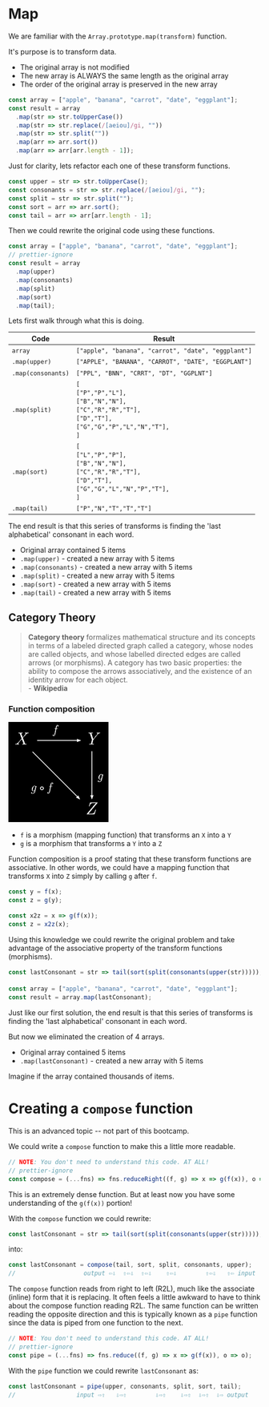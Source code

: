 # Map

We are familiar with the `Array.prototype.map(transform)` function.

It's purpose is to transform data.

- The original array is not modified
- The new array is ALWAYS the same length as the original array
- The order of the original array is preserved in the new array

```js
const array = ["apple", "banana", "carrot", "date", "eggplant"];
const result = array
  .map(str => str.toUpperCase())
  .map(str => str.replace(/[aeiou]/gi, ""))
  .map(str => str.split(""))
  .map(arr => arr.sort())
  .map(arr => arr[arr.length - 1]);
```

Just for clarity, lets refactor each one of these transform functions.

```js
const upper = str => str.toUpperCase();
const consonants = str => str.replace(/[aeiou]/gi, "");
const split = str => str.split("");
const sort = arr => arr.sort();
const tail = arr => arr[arr.length - 1];
```

Then we could rewrite the original code using these functions.

```js
const array = ["apple", "banana", "carrot", "date", "eggplant"];
// prettier-ignore
const result = array
  .map(upper)
  .map(consonants)
  .map(split)
  .map(sort)
  .map(tail);
```

Lets first walk through what this is doing.

| Code               | Result                                                                                                                     |
| ------------------ | -------------------------------------------------------------------------------------------------------------------------- |
| `array`            | `["apple", "banana", "carrot", "date", "eggplant"]`                                                                        |
| `.map(upper)`      | `["APPLE", "BANANA", "CARROT", "DATE", "EGGPLANT"]`                                                                        |
| `.map(consonants)` | `["PPL", "BNN", "CRRT", "DT", "GGPLNT"]`                                                                                   |
| `.map(split)`      | `[`<br>`["P","P","L"],`<br>`["B","N","N"],`<br>`["C","R","R","T"],`<br>`["D","T"],`<br>`["G","G","P","L","N","T"],`<br>`]` |
| `.map(sort)`       | `[`<br>`["L","P","P"],`<br>`["B","N","N"],`<br>`["C","R","R","T"],`<br>`["D","T"],`<br>`["G","G","L","N","P","T"],`<br>`]` |
| `.map(tail)`       | `["P","N","T","T","T"]`                                                                                                    |

The end result is that this series of transforms is finding the 'last alphabetical' consonant in each word.

- Original array contained 5 items
- `.map(upper)` - created a new array with 5 items
- `.map(consonants)` - created a new array with 5 items
- `.map(split)` - created a new array with 5 items
- `.map(sort)` - created a new array with 5 items
- `.map(tail)` - created a new array with 5 items

## Category Theory

> **Category theory** formalizes mathematical structure and its concepts in terms of a labeled directed graph called a category, whose nodes are called objects, and whose labelled directed edges are called arrows (or morphisms). A category has two basic properties: the ability to compose the arrows associatively, and the existence of an identity arrow for each object.<br>- **Wikipedia**

### Function composition

![](./01-map.md-compose.png)

- `f` is a morphism (mapping function) that transforms an `X` into a `Y`
- `g` is a morphism that transforms a `Y` into a `Z`

Function composition is a proof stating that these transform functions are associative. In other words, we could have a mapping function that transforms `X` into `Z` simply by calling `g` after `f`.

```js
const y = f(x);
const z = g(y);
```

```js
const x2z = x => g(f(x));
const z = x2z(x);
```

Using this knowledge we could rewrite the original problem and take advantage of the associative property of the transform functions (morphisms).

```js
const lastConsonant = str => tail(sort(split(consonants(upper(str)))));

const array = ["apple", "banana", "carrot", "date", "eggplant"];
const result = array.map(lastConsonant);
```

Just like our first solution, the end result is that this series of transforms is finding the 'last alphabetical' consonant in each word.

But now we eliminated the creation of 4 arrays.

- Original array contained 5 items
- `.map(lastConsonant)` - created a new array with 5 items

Imagine if the array contained thousands of items.

# Creating a `compose` function

This is an advanced topic -- not part of this bootcamp.

We could write a `compose` function to make this a little more readable.

```js
// NOTE: You don't need to understand this code. AT ALL!
// prettier-ignore
const compose = (...fns) => fns.reduceRight((f, g) => x => g(f(x)), o => o);
```

This is an extremely dense function. But at least now you have some understanding
of the `g(f(x))` portion!

With the `compose` function we could rewrite:

```js
const lastConsonant = str => tail(sort(split(consonants(upper(str)))));
```

into:

```js
const lastConsonant = compose(tail, sort, split, consonants, upper);
//                   output ⇦⇩  ⇧⇦⇩  ⇧⇦⇩    ⇧⇦⇩        ⇧⇦⇩   ⇧⇦ input
```

The `compose` function reads from right to left (R2L), much like the associate (inline) form that it is replacing. It often feels a little awkward to have to think about the compose function reading R2L. The same function can be written reading the opposite direction and this is typically known as a `pipe` function since the data is piped from one function to the next.

```js
// NOTE: You don't need to understand this code. AT ALL!
// prettier-ignore
const pipe = (...fns) => fns.reduce((f, g) => x => g(f(x)), o => o);
```

With the `pipe` function we could rewrite `lastConsonant` as:

```js
const lastConsonant = pipe(upper, consonants, split, sort, tail);
//                 input ⇨⇧   ⇩⇨⇧        ⇩⇨⇧    ⇩⇨⇧  ⇩⇨⇧  ⇩⇨ output
```
